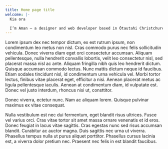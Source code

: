 ```yaml
---
title: Home page title
welcome: |-
  Kia ora

  I’m Aman — a designer and web developer based in Ōtautahi Christchurch
---
```

Lorem ipsum dex nec tempor dictum, ex est rutrum ipsum, non condimentum leo metus non nisl. Cras commodo purus nec felis sollicitudin vehicula. Donec viverra diam eget orci consectetur accumsan. Aliquam pellentesque, nulla hendrerit convallis lobortis, velit leo consectetur nisl, sed placerat massa nisl ac ante. Aliquam fringilla nibh quis leo hendrerit dictum. Quisque accumsan commodo lectus. Nunc mattis dictum neque id faucibus. Etiam sodales tincidunt nisl, id condimentum urna vehicula vel. Morbi tortor lectus, finibus vitae placerat eget, efficitur a nisi. Aenean placerat metus ac ligula pellentesque iaculis. Aenean at condimentum diam, id vulputate est. Donec vel justo interdum, rhoncus nisi ut, consttitor.

Donec viverra, ectetur nunc. Nam ac aliquam lorem. Quisque pulvinar maximus ex vitae consequat.

Nulla vestibulum est nec dui fermentum, eget blandit risus ultrices. Fusce vel varius orci. Cras vitae tortor sit amet massa ornare venenatis et id eros. Donec feugiat in lacus vitae sagittis. Cras egestas nunc sed risus accumsan blandit. Curabitur ac auctor magna. Duis sagittis nec urna ut viverra. Phasellus tempus nulla ut purus aliquet porttitor. Phasellus cursus lacinia est, a viverra dolor pretium nec. Praesent nec felis in est blandit faucibus.
